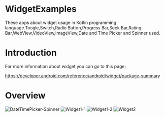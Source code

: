 # WidgetExamples

These apps about widget usage in Kotlin programming language.Toogle,Switch,Radio Button,Progress Bar,Seek Bar,Rating Bar,WebView,VideoView,ImageView,Date and Time Picker and Spinner used.

# Introduction

For more information about widget you can go to this page;

https://developer.android.com/reference/android/widget/package-summary

# Overview

![DateTimePicker-Spinner](https://user-images.githubusercontent.com/32849662/103041109-7ec97c00-4586-11eb-9fdc-49ebe3e80754.PNG)
![Widget1-1](https://user-images.githubusercontent.com/32849662/103041110-7f621280-4586-11eb-9ef2-aaadcba8a3dd.PNG)
![Widget1-2](https://user-images.githubusercontent.com/32849662/103041112-7ffaa900-4586-11eb-8629-bf36bdd95d43.PNG)
![Widget2](https://user-images.githubusercontent.com/32849662/103041114-80933f80-4586-11eb-81ba-b97c79e6c97a.PNG)
